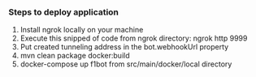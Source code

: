 ### Steps to deploy application
1. Install ngrok locally on your machine
2. Execute this snipped of code from ngrok directory:
   ngrok http 9999
3. Put created tunneling address in the bot.webhookUrl property 
4. mvn clean package docker:build
5. docker-compose up f1bot from src/main/docker/local directory
